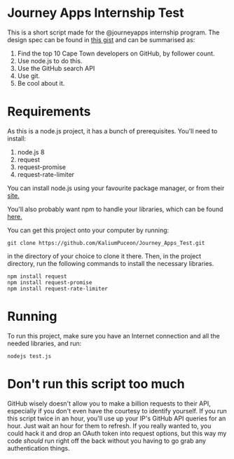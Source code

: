 # Journey Apps Internship Test

This is a short script made for the @journeyapps internship program. The design spec can be found in [this gist](https://gist.github.com/skaapgif/7644116d3e3aae6757da95a7a8b9794a) and can be summarised as:
1. Find the top 10 Cape Town developers on GitHub, by follower count.
2. Use node.js to do this.
3. Use the GitHub search API
4. Use git.
5. Be cool about it.

# Requirements
As this is a node.js project, it has a bunch of prerequisites. You'll need to install:
1. node.js 8
2. request
3. request-promise
4. request-rate-limiter

You can install node.js using your favourite package manager, or from their [site.](https://nodejs.org/en/download/)

You'll also probably want npm to handle your libraries, which can be found [here.](https://www.npmjs.com/)

You can get this project onto your computer by running:
```
git clone https://github.com/KaliumPuceon/Journey_Apps_Test.git
```
in the directory of your choice to clone it there. Then, in the project directory, run the following commands to install the necessary libraries.

```
npm install request
npm install request-promise
npm install request-rate-limiter
```

# Running
To run this project, make sure you have an Internet connection and all the needed libraries, and run:
```
nodejs test.js
```

# Don't run this script too much
GitHub wisely doesn't allow you to make a billion requests to their API, especially if you don't even have the courtesy to identify yourself. If you run this script twice in an hour, you'll use up your IP's GitHub API queries for an hour. Just wait an hour for them to refresh. If you really wanted to, you could hack it and drop an OAuth token into request options, but this way my code *should* run right off the back without you having to go grab any authentication things.


